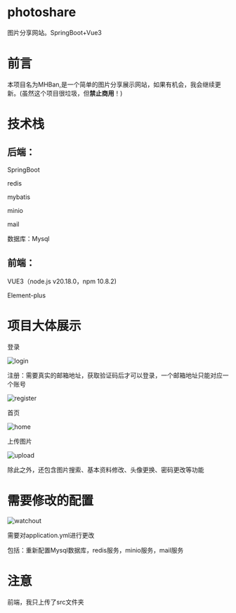 # photoshare
图片分享网站。SpringBoot+Vue3
# 前言

本项目名为MHBan,是一个简单的图片分享展示网站，如果有机会，我会继续更新。(虽然这个项目很垃圾，但**禁止商用**！)

# 技术栈

## 后端：

SpringBoot

redis

mybatis

minio

mail

数据库：Mysql

## 前端：

VUE3（node.js v20.18.0，npm 10.8.2)

Element-plus

# 项目大体展示

登录

![login](https://github.com/user-attachments/assets/4000b69d-796b-49d5-b00b-64f5f999753a)


注册：需要真实的邮箱地址，获取验证码后才可以登录，一个邮箱地址只能对应一个账号

![register](https://github.com/user-attachments/assets/4efb70a0-d9fa-4a1b-a9bc-306b8a215e31)


首页

![home](https://github.com/user-attachments/assets/611bc6dc-4db1-4290-8e30-43fe5190f79a)


上传图片

![upload](https://github.com/user-attachments/assets/fa36bc00-7b16-4f62-b185-067e4463217a)


除此之外，还包含图片搜索、基本资料修改、头像更换、密码更改等功能

# 需要修改的配置

![watchout](https://github.com/user-attachments/assets/bc9ea854-3707-479e-92ba-0b6cf9a5e23a)


需要对application.yml进行更改

包括：重新配置Mysql数据库，redis服务，minio服务，mail服务

# 注意

前端，我只上传了src文件夹
